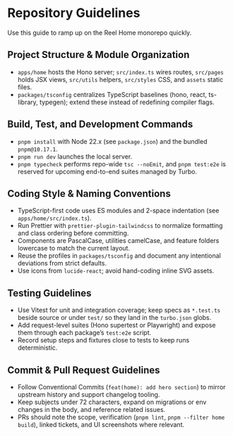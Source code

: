 # Repository Guidelines
Use this guide to ramp up on the Reel Home monorepo quickly.

## Project Structure & Module Organization
- `apps/home` hosts the Hono server; `src/index.ts` wires routes, `src/pages` holds JSX views, `src/utils` helpers, `src/styles` CSS, and `assets` static files.
- `packages/tsconfig` centralizes TypeScript baselines (hono, react, ts-library, typegen); extend these instead of redefining compiler flags.

## Build, Test, and Development Commands
- `pnpm install` with Node 22.x (see `package.json`) and the bundled `pnpm@10.17.1`.
- `pnpm run dev` launches the local server.
- `pnpm typecheck` performs repo-wide `tsc --noEmit`, and `pnpm test:e2e` is reserved for upcoming end-to-end suites managed by Turbo.

## Coding Style & Naming Conventions
- TypeScript-first code uses ES modules and 2-space indentation (see `apps/home/src/index.ts`).
- Run Prettier with `prettier-plugin-tailwindcss` to normalize formatting and class ordering before committing.
- Components are PascalCase, utilities camelCase, and feature folders lowercase to match the current layout.
- Reuse the profiles in `packages/tsconfig` and document any intentional deviations from strict defaults.
- Use icons from `lucide-react`; avoid hand-coding inline SVG assets.

## Testing Guidelines
- Use Vitest for unit and integration coverage; keep specs as `*.test.ts` beside source or under `test/` so they land in the `turbo.json` globs.
- Add request-level suites (Hono supertest or Playwright) and expose them through each package’s `test:e2e` script.
- Record setup steps and fixtures close to tests to keep runs deterministic.

## Commit & Pull Request Guidelines
- Follow Conventional Commits (`feat(home): add hero section`) to mirror upstream history and support changelog tooling.
- Keep subjects under 72 characters, expand on migrations or env changes in the body, and reference related issues.
- PRs should note the scope, verification (`pnpm lint`, `pnpm --filter home build`), linked tickets, and UI screenshots where relevant.
